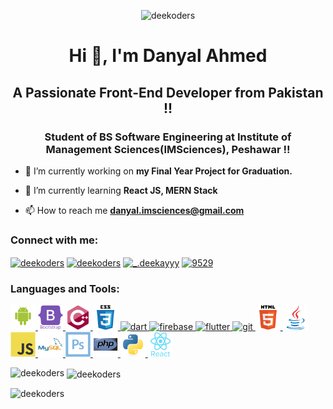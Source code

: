
<p align="center"> <img width="700" src="https://lh3.googleusercontent.com/72V_Go4B4zb2aruiOdJW_ond61u1zvn860EHxRiik86nJEyLP6E7ECZA53TO4-49iXnpCim380pSHF2YudSmGZJXwp-w25kYqswOHiskopJiONcW36zdwM3CCMz470Tpry6xffbWJrx57URi3bhHfHn-S6T0B7BSMWf42B2ER4LIJyLhWihNWadvV7Bd1-ZAcUoZ_TGNQe7Kq7udTshHWKB_4Bt9p-uEXQQ-G-K4FBf53lHrDY1O_8PGt6qElWA69y4IihTbg99kdmvMASRWZOrsn61g470KlT1bbghko7N8NKlWjLGrVvtSCsnDB5d9mP1-msPOzLn1d42GTiIuZk_gaZpDcDS5wHiF6s-8rrg1A2z8csyiWJvuldeCT5fCbdGP62I7ACiS0SbRRccCpumZempX3jBQrmZHq0_LtC5fxFleec9yx8OCXsQo3bpchWoIo6ACQKW867X-hWqcLiMj2TPFzuixXx7qQwI6Ey4JlxdFEAhUcw-Eysj8NGqbRbWQyFKaQq0m6K-fV-BKiXTGbbrpmFHdrKpdCWBPBdAX1VsJ09SZYhnohjCSA1PkCEO_qpD-gTeBU87Qwm9EdtXeKlMMTjYgMXJFd5TXz2EIOWJ73nQdX6DzJl_pwfrDRiFvexsGzd1dCbUsh6ECLqncsH5w5nJy-Zz-OZfMNJ-YqUZ1Nve73W-AB-9NfiSwRJbVrPIkQiR4M3ObxMRzKLE=s328-no?authuser=0" alt="deekoders" /> </p>
<h1 align="center">Hi 👋, I'm Danyal Ahmed</h1>
<h2 align="center">A Passionate Front-End Developer from Pakistan !!</h2>
<h3 align="center">Student of BS Software Engineering at Institute of Management Sciences(IMSciences), Peshawar !!</h3>



- 🔭 I’m currently working on **my Final Year Project for Graduation.**

- 🌱 I’m currently learning **React JS, MERN Stack**

- 📫 How to reach me **danyal.imsciences@gmail.com**

<h3 align="left">Connect with me:</h3>
<p align="left">
<a href="https://twitter.com/deekoders" target="blank"><img align="center" src="https://raw.githubusercontent.com/rahuldkjain/github-profile-readme-generator/master/src/images/icons/Social/twitter.svg" alt="deekoders" height="30" width="40" /></a>
<a href="https://linkedin.com/in/deekoders" target="blank"><img align="center" src="https://raw.githubusercontent.com/rahuldkjain/github-profile-readme-generator/master/src/images/icons/Social/linked-in-alt.svg" alt="deekoders" height="30" width="40" /></a>
<a href="https://instagram.com/_.deekayyy" target="blank"><img align="center" src="https://raw.githubusercontent.com/rahuldkjain/github-profile-readme-generator/master/src/images/icons/Social/instagram.svg" alt="_.deekayyy" height="30" width="40" /></a>
<a href="https://discord.gg/9529" target="blank"><img align="center" src="https://raw.githubusercontent.com/rahuldkjain/github-profile-readme-generator/master/src/images/icons/Social/discord.svg" alt="9529" height="30" width="40" /></a>
</p>

<h3 align="left">Languages and Tools:</h3>
<p align="left"> <a href="https://developer.android.com" target="_blank" rel="noreferrer"> <img src="https://raw.githubusercontent.com/devicons/devicon/master/icons/android/android-original-wordmark.svg" alt="android" width="40" height="40"/> </a> <a href="https://getbootstrap.com" target="_blank" rel="noreferrer"> <img src="https://raw.githubusercontent.com/devicons/devicon/master/icons/bootstrap/bootstrap-plain-wordmark.svg" alt="bootstrap" width="40" height="40"/> </a> <a href="https://www.w3schools.com/cpp/" target="_blank" rel="noreferrer"> <img src="https://raw.githubusercontent.com/devicons/devicon/master/icons/cplusplus/cplusplus-original.svg" alt="cplusplus" width="40" height="40"/> </a> <a href="https://www.w3schools.com/css/" target="_blank" rel="noreferrer"> <img src="https://raw.githubusercontent.com/devicons/devicon/master/icons/css3/css3-original-wordmark.svg" alt="css3" width="40" height="40"/> </a> <a href="https://dart.dev" target="_blank" rel="noreferrer"> <img src="https://www.vectorlogo.zone/logos/dartlang/dartlang-icon.svg" alt="dart" width="40" height="40"/> </a> <a href="https://firebase.google.com/" target="_blank" rel="noreferrer"> <img src="https://www.vectorlogo.zone/logos/firebase/firebase-icon.svg" alt="firebase" width="40" height="40"/> </a> <a href="https://flutter.dev" target="_blank" rel="noreferrer"> <img src="https://www.vectorlogo.zone/logos/flutterio/flutterio-icon.svg" alt="flutter" width="40" height="40"/> </a> <a href="https://git-scm.com/" target="_blank" rel="noreferrer"> <img src="https://www.vectorlogo.zone/logos/git-scm/git-scm-icon.svg" alt="git" width="40" height="40"/> </a> <a href="https://www.w3.org/html/" target="_blank" rel="noreferrer"> <img src="https://raw.githubusercontent.com/devicons/devicon/master/icons/html5/html5-original-wordmark.svg" alt="html5" width="40" height="40"/> </a> <a href="https://www.java.com" target="_blank" rel="noreferrer"> <img src="https://raw.githubusercontent.com/devicons/devicon/master/icons/java/java-original.svg" alt="java" width="40" height="40"/> </a> <a href="https://developer.mozilla.org/en-US/docs/Web/JavaScript" target="_blank" rel="noreferrer"> <img src="https://raw.githubusercontent.com/devicons/devicon/master/icons/javascript/javascript-original.svg" alt="javascript" width="40" height="40"/> </a> <a href="https://www.mysql.com/" target="_blank" rel="noreferrer"> <img src="https://raw.githubusercontent.com/devicons/devicon/master/icons/mysql/mysql-original-wordmark.svg" alt="mysql" width="40" height="40"/> </a> <a href="https://www.photoshop.com/en" target="_blank" rel="noreferrer"> <img src="https://raw.githubusercontent.com/devicons/devicon/master/icons/photoshop/photoshop-line.svg" alt="photoshop" width="40" height="40"/> </a> <a href="https://www.php.net" target="_blank" rel="noreferrer"> <img src="https://raw.githubusercontent.com/devicons/devicon/master/icons/php/php-original.svg" alt="php" width="40" height="40"/> </a> <a href="https://www.python.org" target="_blank" rel="noreferrer"> <img src="https://raw.githubusercontent.com/devicons/devicon/master/icons/python/python-original.svg" alt="python" width="40" height="40"/> </a> <a href="https://reactjs.org/" target="_blank" rel="noreferrer"> <img src="https://raw.githubusercontent.com/devicons/devicon/master/icons/react/react-original-wordmark.svg" alt="react" width="40" height="40"/> </a> </p>

<p><img align="left" src="https://github-readme-stats.vercel.app/api/top-langs?username=deekoders&show_icons=true&locale=en&layout=compact" alt="deekoders" /></p>

<p>&nbsp;<img align="center" src="https://github-readme-stats.vercel.app/api?username=deekoders&show_icons=true&locale=en" alt="deekoders" /></p>

<p align="left"> <img src="https://komarev.com/ghpvc/?username=deekoders&label=Profile%20views&color=0e75b6&style=flat" alt="deekoders" /> </p>
